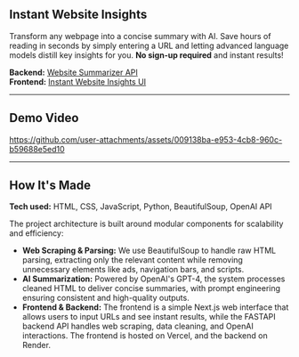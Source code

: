 ## Instant Website Insights

Transform any webpage into a concise summary with AI. Save hours of reading in seconds by simply entering a URL and letting advanced language models distill key insights for you. **No sign-up required** and instant results!

**Backend:** [Website Summarizer API](https://website-summarizer-iorx.onrender.com/docs)  
**Frontend:** [Instant Website Insights UI](https://website-summarizer-frontend.vercel.app)

---

## Demo Video

https://github.com/user-attachments/assets/009138ba-e953-4cb8-960c-b59688e5ed10

---

## How It's Made

**Tech used:** HTML, CSS, JavaScript, Python, BeautifulSoup, OpenAI API

The project architecture is built around modular components for scalability and efficiency:

- **Web Scraping & Parsing:** We use BeautifulSoup to handle raw HTML parsing, extracting only the relevant content while removing unnecessary elements like ads, navigation bars, and scripts.
- **AI Summarization:** Powered by OpenAI's GPT-4, the system processes cleaned HTML to deliver concise summaries, with prompt engineering ensuring consistent and high-quality outputs.
- **Frontend & Backend:** The frontend is a simple Next.js web interface that allows users to input URLs and see instant results, while the FASTAPI backend API handles web scraping, data cleaning, and OpenAI interactions. The frontend is hosted on Vercel, and the backend on Render.
